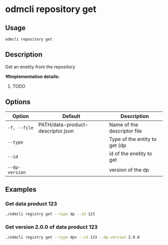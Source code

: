 # odmcli repository get

## Usage

`odmcli repository get`

## Description

Get an enetity from the repository

**⚒️Implementation details:**

1. TODO

## Options

Option|Default|Description
-------|----------|-------
`-f, --file`|PATH/data-product-descriptor.json|Name of the descriptor file
`--type`||Type of the entity to get (dp|dpv)
`--id`||id of the enetity to get
`--dp-version`||version of the dp

## Examples

### Get data product 123
```bash
./odmcli registry get --type dp --id 123
```

### Get version 2.0.0 of data product 123
```bash
./odmcli registry get --type dpv --id 123 --dp-version 2.0.0
```
